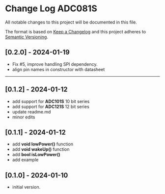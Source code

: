 # Change Log ADC081S

All notable changes to this project will be documented in this file.

The format is based on [Keep a Changelog](http://keepachangelog.com/)
and this project adheres to [Semantic Versioning](http://semver.org/).


## [0.2.0] - 2024-01-19
- Fix #5, improve handling SPI dependency.
- align pin names in constructor with datasheet

----

## [0.1.2] - 2024-01-12
- add support for **ADC101S** 10 bit series
- add support for **ADC121S** 12 bit series
- update readme.md
- minor edits


## [0.1.1] - 2024-01-12
- add **void lowPower()** function
- add **void wakeUp()** function
- add **bool isLowPower()**
- add example

## [0.1.0] - 2024-01-10
- initial version.

